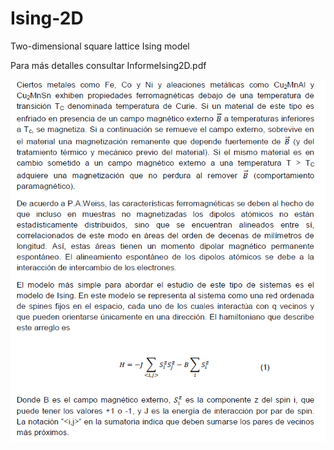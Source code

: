 # Ising-2D
Two-dimensional square lattice Ising model

Para más detalles consultar InformeIsing2D.pdf

![Screenshot](captura.png)

